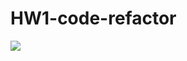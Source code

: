 # HW1-code-refactor

![](images/screencapture-sabhanson-github-io-HW1-code-refactor-2021-12-16-20_28_19.png>)
